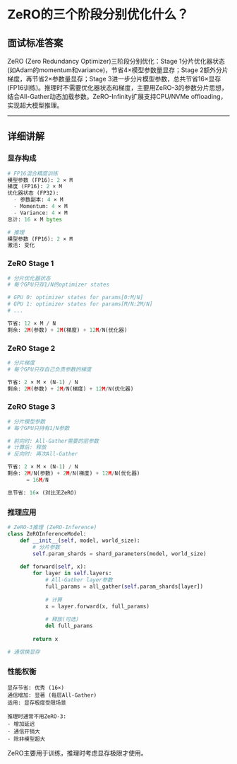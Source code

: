 # ZeRO的三个阶段分别优化什么？

## 面试标准答案

ZeRO (Zero Redundancy Optimizer)三阶段分别优化：Stage 1分片优化器状态(如Adam的momentum和variance)，节省4×模型参数量显存；Stage 2额外分片梯度，再节省2×参数量显存；Stage 3进一步分片模型参数，总共节省16×显存(FP16训练)。推理时不需要优化器状态和梯度，主要用ZeRO-3的参数分片思想，结合All-Gather动态加载参数。ZeRO-Infinity扩展支持CPU/NVMe offloading，实现超大模型推理。

---

## 详细讲解

### 显存构成

```python
# FP16混合精度训练
模型参数 (FP16): 2 × M
梯度 (FP16): 2 × M
优化器状态 (FP32): 
  - 参数副本: 4 × M
  - Momentum: 4 × M
  - Variance: 4 × M
总计: 16 × M bytes

# 推理
模型参数 (FP16): 2 × M
激活: 变化
```

### ZeRO Stage 1

```python
# 分片优化器状态
# 每个GPU只存1/N的optimizer states

# GPU 0: optimizer states for params[0:M/N]
# GPU 1: optimizer states for params[M/N:2M/N]
# ...

节省: 12 × M / N
剩余: 2M(参数) + 2M(梯度) + 12M/N(优化器)
```

### ZeRO Stage 2

```python
# 分片梯度
# 每个GPU只存自己负责参数的梯度

节省: 2 × M × (N-1) / N
剩余: 2M(参数) + 2M/N(梯度) + 12M/N(优化器)
```

### ZeRO Stage 3

```python
# 分片模型参数
# 每个GPU只持有1/N参数

# 前向时: All-Gather需要的层参数
# 计算后: 释放
# 反向时: 再次All-Gather

节省: 2 × M × (N-1) / N  
剩余: 2M/N(参数) + 2M/N(梯度) + 12M/N(优化器)
      = 16M/N

总节省: 16× (对比无ZeRO)
```

### 推理应用

```python
# ZeRO-3推理 (ZeRO-Inference)
class ZeROInferenceModel:
    def __init__(self, model, world_size):
        # 分片参数
        self.param_shards = shard_parameters(model, world_size)
        
    def forward(self, x):
        for layer in self.layers:
            # All-Gather layer参数
            full_params = all_gather(self.param_shards[layer])
            
            # 计算
            x = layer.forward(x, full_params)
            
            # 释放(可选)
            del full_params
        
        return x

# 通信换显存
```

### 性能权衡

```
显存节省: 优秀 (16×)
通信增加: 显著 (每层All-Gather)
适用: 显存极度受限场景

推理时通常不用ZeRO-3:
- 增加延迟
- 通信开销大
- 除非模型超大
```

ZeRO主要用于训练，推理时考虑显存极限才使用。

